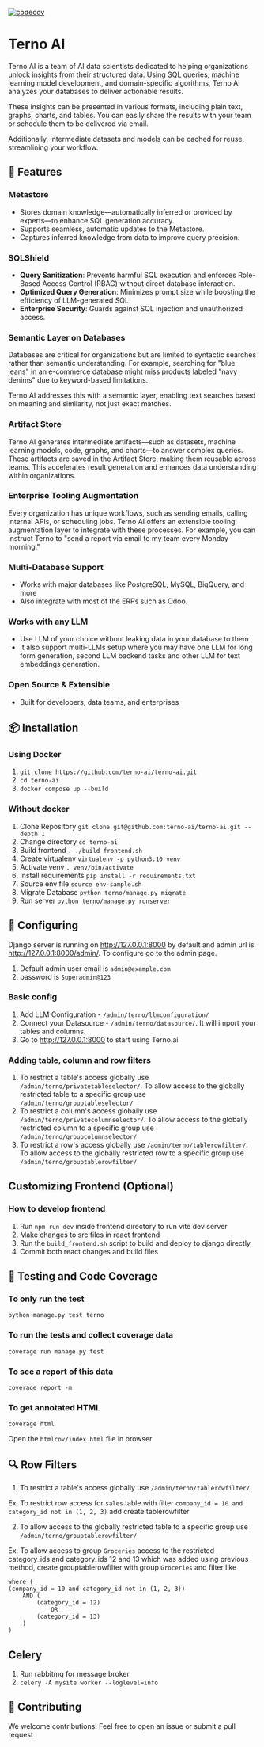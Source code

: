 [![codecov](https://codecov.io/gh/terno-ai/terno-ai/graph/badge.svg?token=J9K3H77UOZ)](https://codecov.io/gh/terno-ai/terno-ai)

# Terno AI

Terno AI is a team of AI data scientists dedicated to helping organizations unlock insights from their structured data. Using SQL queries, machine learning model development, and domain-specific algorithms, Terno AI analyzes your databases to deliver actionable results.

These insights can be presented in various formats, including plain text, graphs, charts, and tables. You can easily share the results with your team or schedule them to be delivered via email.

Additionally, intermediate datasets and models can be cached for reuse, streamlining your workflow.

## 🚀 Features

### Metastore
- Stores domain knowledge—automatically inferred or provided by experts—to enhance SQL generation accuracy.
- Supports seamless, automatic updates to the Metastore.
- Captures inferred knowledge from data to improve query precision.

### SQLShield
- **Query Sanitization**: Prevents harmful SQL execution and enforces Role-Based Access Control (RBAC) without direct database interaction.
- **Optimized Query Generation**: Minimizes prompt size while boosting the efficiency of LLM-generated SQL.
- **Enterprise Security**: Guards against SQL injection and unauthorized access.

### Semantic Layer on Databases
Databases are critical for organizations but are limited to syntactic searches rather than semantic understanding. For example, searching for "blue jeans" in an e-commerce database might miss products labeled "navy denims" due to keyword-based limitations.

Terno AI addresses this with a semantic layer, enabling text searches based on meaning and similarity, not just exact matches.

### Artifact Store
Terno AI generates intermediate artifacts—such as datasets, machine learning models, code, graphs, and charts—to answer complex queries. These artifacts are saved in the Artifact Store, making them reusable across teams. This accelerates result generation and enhances data understanding within organizations.

### Enterprise Tooling Augmentation
Every organization has unique workflows, such as sending emails, calling internal APIs, or scheduling jobs. Terno AI offers an extensible tooling augmentation layer to integrate with these processes. For example, you can instruct Terno to "send a report via email to my team every Monday morning."


### Multi-Database Support
    
- Works with major databases like PostgreSQL, MySQL, BigQuery, and more
- Also integrate with most of the ERPs such as Odoo.

### Works with any LLM

- Use LLM of your choice without leaking data in your database to them
- It also support multi-LLMs setup where you may have one LLM for long form generation, second LLM backend tasks and other LLM for text embeddings generation.

### Open Source & Extensible
    
 - Built for developers, data teams, and enterprises


## 📦 Installation

### Using Docker

1. `git clone https://github.com/terno-ai/terno-ai.git`
2. `cd terno-ai`
3. `docker compose up --build`

### Without docker
1. Clone Repository `git clone git@github.com:terno-ai/terno-ai.git --depth 1`
2. Change directory `cd terno-ai`
3. Build frontend `. ./build_frontend.sh`
4. Create virtualenv `virtualenv -p python3.10 venv`
5. Activate venv `. venv/bin/activate`
6. Install requirements `pip install -r requirements.txt`
7. Source env file `source env-sample.sh`
8. Migrate Database `python terno/manage.py migrate`
9. Run server `python terno/manage.py runserver`

## 🔧 Configuring
Django server is running on http://127.0.0.1:8000 by default and admin url is http://127.0.0.1:8000/admin/. To configure go to the admin page. 
1. Default admin user email is `admin@example.com`  
2. password is `Superadmin@123`

### Basic config
1. Add LLM Configuration - `/admin/terno/llmconfiguration/`
2. Connect your Datasource - `/admin/terno/datasource/`. It will import your tables and columns.
3. Go to http://127.0.0.1:8000 to start using Terno.ai

### Adding table, column and row filters
1. To restrict a table's access globally use `/admin/terno/privatetableselector/`. To allow access to the globally restricted table to a specific group use `/admin/terno/grouptableselector/`
2. To restrict a column's access globally use `/admin/terno/privatecolumnselector/`. To allow access to the globally restricted column to a specific group use `/admin/terno/groupcolumnselector/`
3. To restrict a row's access globally use `/admin/terno/tablerowfilter/`. To allow access to the globally restricted row to a specific group use `/admin/terno/grouptablerowfilter/`

## Customizing Frontend (Optional)

### How to develop frontend
1. Run `npm run dev` inside frontend directory to run vite dev server
2. Make changes to src files in react frontend
3. Run the `build_frontend.sh` script to build and deploy to django directly
4. Commit both react changes and build files

## 🧪 Testing and Code Coverage

### To only run the test
`python manage.py test terno`

### To run the tests and collect coverage data
`coverage run manage.py test`

### To see a report of this data
`coverage report -m`

### To get annotated HTML
`coverage html`

Open the `htmlcov/index.html` file in browser

## 🔍 Row Filters
1. To restrict a table's access globally use `/admin/terno/tablerowfilter/`.

Ex. To restrict row access for `sales` table with filter `company_id = 10 and category_id not in (1, 2, 3)` add create tablerowfilter

2. To allow access to the globally restricted table to a specific group use `/admin/terno/grouptablerowfilter/`

Ex. To allow access to group `Groceries` access to the restricted category_ids and category_ids 12 and 13  which was added using previous method, create grouptablerowfilter with group `Groceries` and filter like
```
where (
(company_id = 10 and category_id not in (1, 2, 3))
    AND (
        (category_id = 12)
            OR 
        (category_id = 13)
    )
)
```

## Celery
1. Run rabbitmq for message broker
2. `celery -A mysite worker --loglevel=info`

## 🤝 Contributing

We welcome contributions! Feel free to open an issue or submit a pull request
